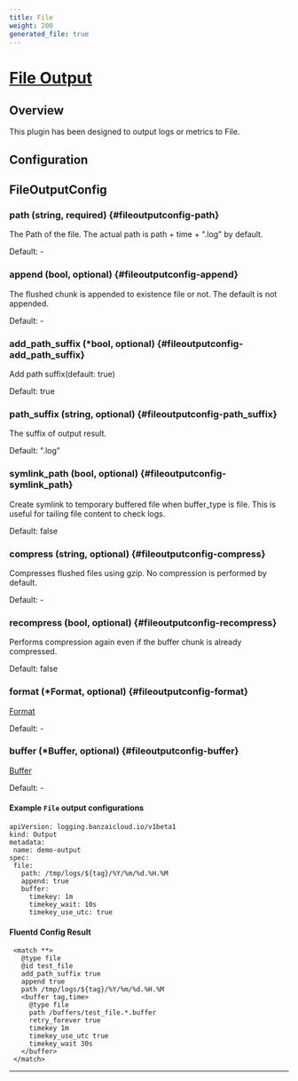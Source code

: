 ```yaml
---
title: File
weight: 200
generated_file: true
---
```


# [File Output](https://docs.fluentd.org/output/file)
## Overview
 This plugin has been designed to output logs or metrics to File.

## Configuration
## FileOutputConfig

### path (string, required) {#fileoutputconfig-path}

The Path of the file. The actual path is path + time + ".log" by default. 

Default: -

### append (bool, optional) {#fileoutputconfig-append}

The flushed chunk is appended to existence file or not. The default is not appended. 

Default: -

### add_path_suffix (*bool, optional) {#fileoutputconfig-add_path_suffix}

Add path suffix(default: true) 

Default: true

### path_suffix (string, optional) {#fileoutputconfig-path_suffix}

The suffix of output result. 

Default:  ".log"

### symlink_path (bool, optional) {#fileoutputconfig-symlink_path}

Create symlink to temporary buffered file when buffer_type is file. This is useful for tailing file content to check logs. 

Default:  false

### compress (string, optional) {#fileoutputconfig-compress}

Compresses flushed files using gzip. No compression is performed by default. 

Default: -

### recompress (bool, optional) {#fileoutputconfig-recompress}

Performs compression again even if the buffer chunk is already compressed.  

Default:  false

### format (*Format, optional) {#fileoutputconfig-format}

[Format](../format/) 

Default: -

### buffer (*Buffer, optional) {#fileoutputconfig-buffer}

[Buffer](../buffer/) 

Default: -


 #### Example `File` output configurations
 ```
apiVersion: logging.banzaicloud.io/v1beta1
kind: Output
metadata:
  name: demo-output
spec:
  file:
    path: /tmp/logs/${tag}/%Y/%m/%d.%H.%M
    append: true
    buffer:
      timekey: 1m
      timekey_wait: 10s
      timekey_use_utc: true
 ```

 #### Fluentd Config Result
 ```
  <match **>
	@type file
	@id test_file
	add_path_suffix true
	append true
	path /tmp/logs/${tag}/%Y/%m/%d.%H.%M
	<buffer tag,time>
	  @type file
	  path /buffers/test_file.*.buffer
	  retry_forever true
	  timekey 1m
	  timekey_use_utc true
	  timekey_wait 30s
	</buffer>
  </match>
 ```

---

